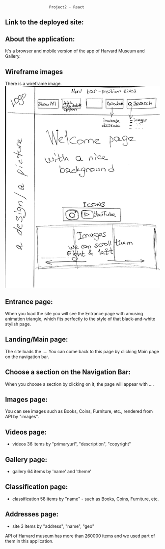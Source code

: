                         Project2 - React
## Link to the deployed site:

## About the application:
It's a browser and mobile version of the app of Harvard Museum and Gallery.

## Wireframe images
There is a wireframe image.
!["Alt text"](../wireframes/wireframe1.JPG)

## Entrance page:
When you load the site you will see the Entrance page with amusing animation triangle,
which fits perfectly to the style of that black-and-white stylish page.

## Landing/Main page:
The site loads the ....
You can come back to this page by clicking Main page on the navigation bar.

## Choose a section on the Navigation Bar:
When you choose a section by clicking on it, the page will appear with ....

## Images page:
You can see images such as Books, Coins, Furniture, etc., rendered from API by "images".

## Videos page:
- videos 36 items by "primaryurl", "description", "copyright"

## Gallery page:
- gallery 64 items by 'name' and 'theme'

## Classification page:
 - classification 58 items by "name" - such as Books, Coins, Furniture, etc.

## Addresses page:
 - site 3 items by "address", "name", "geo"



API of Harvard museum has more than 260000 items and we used part of them in this application.
